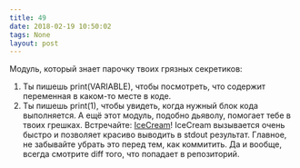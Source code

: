 ```yaml
---
title: 49
date: 2018-02-19 10:50:02
tags: None
layout: post
---
```


Модуль, который знает парочку твоих грязных секретиков:
1. Ты пишешь print(VARIABLE), чтобы посмотреть, что содержит переменная в каком-то месте в коде.
2. Ты пишешь print(1), чтобы увидеть, когда нужный блок кода выполняется.
А ещё этот модуль, подобно дьяволу, помогает тебе в твоих грешках.
Встречайте: [IceCream](https://github.com/gruns/icecream)!
IceCream вызывается очень быстро и позволяет красиво выводить в stdout результат. Главное, не забывайте убрать это перед тем, как коммитить. Да и вообще, всегда смотрите diff того, что попадает в репозиторий.
